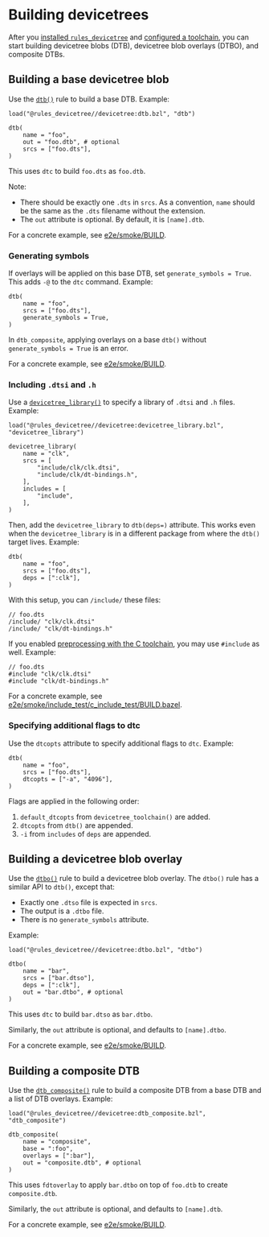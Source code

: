 # Building devicetrees

After you [installed `rules_devicetree`](installation.md) and
[configured a toolchain](configuring_toolchain.md), you can start building
devicetree blobs (DTB), devicetree blob overlays (DTBO), and composite DTBs.

## Building a base devicetree blob

Use the [`dtb()`](api/dtb.md#dtb) rule to build a base DTB. Example:

```starlark
load("@rules_devicetree//devicetree:dtb.bzl", "dtb")

dtb(
    name = "foo",
    out = "foo.dtb", # optional
    srcs = ["foo.dts"],
)
```

This uses `dtc` to build `foo.dts` as `foo.dtb`.

Note:

- There should be exactly one `.dts` in `srcs`. As a convention,
  `name` should be the same as the `.dts` filename without the extension.
- The `out` attribute is optional. By default, it is `[name].dtb`.

For a concrete example, see
[e2e/smoke/BUILD](../e2e/smoke/BUILD).

### Generating symbols

If overlays will be applied on this base DTB, set `generate_symbols = True`.
This adds `-@` to the `dtc` command. Example:

```
dtb(
    name = "foo",
    srcs = ["foo.dts"],
    generate_symbols = True,
)
```

In `dtb_composite`, applying overlays on a base `dtb()` without
`generate_symbols = True` is an error.

For a concrete example, see
[e2e/smoke/BUILD](../e2e/smoke/BUILD).

### Including `.dtsi` and `.h`

Use a [`devicetree_library()`](api/devicetree_library.md#devicetree_library) to
specify a library of `.dtsi` and `.h` files. Example:

```
load("@rules_devicetree//devicetree:devicetree_library.bzl", "devicetree_library")

devicetree_library(
    name = "clk",
    srcs = [
        "include/clk/clk.dtsi",
        "include/clk/dt-bindings.h",
    ],
    includes = [
        "include",
    ],
)
```

Then, add the `devicetree_library` to `dtb(deps=)` attribute. This works
even when the `devicetree_library` is in a different package from where
the `dtb()` target lives. Example:

```starlark
dtb(
    name = "foo",
    srcs = ["foo.dts"],
    deps = [":clk"],
)
```

With this setup, you can `/include/` these files:

```
// foo.dts
/include/ "clk/clk.dtsi"
/include/ "clk/dt-bindings.h"
```

If you enabled
[preprocessing with the C toolchain](configuring_toolchain.md#supporting-c-preprocessor-directives),
you may use `#include` as well. Example:

```
// foo.dts
#include "clk/clk.dtsi"
#include "clk/dt-bindings.h"
```

For a concrete example, see
[e2e/smoke/include_test/c_include_test/BUILD.bazel](../e2e/smoke/include_test/c_include_test/BUILD.bazel).

### Specifying additional flags to dtc

Use the `dtcopts` attribute to specify additional flags to `dtc`. Example:

```starlark
dtb(
    name = "foo",
    srcs = ["foo.dts"],
    dtcopts = ["-a", "4096"],
)
```

Flags are applied in the following order:

1.  `default_dtcopts` from `devicetree_toolchain()` are added.
2.  `dtcopts` from `dtb()` are appended.
3.  `-i` from `includes` of `deps` are appended.

## Building a devicetree blob overlay

Use the [`dtbo()`](api/dtbo.md#dtbo) rule to build a devicetree blob overlay.
The `dtbo()` rule has a similar API to `dtb()`, except that:

- Exactly one `.dtso` file is expected in `srcs`.
- The output is a `.dtbo` file.
- There is no `generate_symbols` attribute.

Example:

```starlark
load("@rules_devicetree//devicetree:dtbo.bzl", "dtbo")

dtbo(
    name = "bar",
    srcs = ["bar.dtso"],
    deps = [":clk"],
    out = "bar.dtbo", # optional
)
```

This uses `dtc` to build `bar.dtso` as `bar.dtbo`.

Similarly, the `out` attribute is optional, and defaults to `[name].dtbo`.

For a concrete example, see
[e2e/smoke/BUILD](../e2e/smoke/BUILD).

## Building a composite DTB

Use the [`dtb_composite()`](api/dtb_composite.md#dtb_composite) rule to
build a composite DTB from a base DTB and a list of DTB overlays. Example:

```starlark
load("@rules_devicetree//devicetree:dtb_composite.bzl", "dtb_composite")

dtb_composite(
    name = "composite",
    base = ":foo",
    overlays = [":bar"],
    out = "composite.dtb", # optional
)
```

This uses `fdtoverlay` to apply `bar.dtbo` on top of `foo.dtb` to create
`composite.dtb`.

Similarly, the `out` attribute is optional, and defaults to `[name].dtb`.

For a concrete example, see
[e2e/smoke/BUILD](../e2e/smoke/BUILD).
